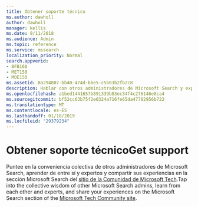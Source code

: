 ```yaml
---
title: Obtener soporte técnico
ms.author: dawholl
author: dawholl
manager: kellis
ms.date: 9/11/2018
ms.audience: Admin
ms.topic: reference
ms.service: mssearch
localization_priority: Normal
search.appverid:
- BFB160
- MET150
- MOE150
ms.assetid: 8a294807-bb40-474d-bbe5-c5b03b2fb2c8
description: Hablar con otros administradores de Microsoft Search y expertos en la Comunidad de tech
ms.openlocfilehash: a1bed1441657b891339b83ec34f4c276146e8ca4
ms.sourcegitcommit: bf52cc63b75f2e0324a716fe65da47702956b722
ms.translationtype: MT
ms.contentlocale: es-ES
ms.lasthandoff: 01/18/2019
ms.locfileid: "29379234"
---
```

# <a name="get-support"></a><span data-ttu-id="f2085-103">Obtener soporte técnico</span><span class="sxs-lookup"><span data-stu-id="f2085-103">Get support</span></span>

<span data-ttu-id="f2085-104">Puntee en la conveniencia colectiva de otros administradores de Microsoft Search, aprender de entre sí y expertos y compartir sus experiencias en la sección Microsoft Search del [sitio de la Comunidad de Microsoft Tech](https://techcommunity.microsoft.com/t5/Microsoft-Search/ct-p/MicrosoftSearch).</span><span class="sxs-lookup"><span data-stu-id="f2085-104">Tap into the collective wisdom of other Microsoft Search admins, learn from each other and experts, and share your experiences on the Microsoft Search section of the [Microsoft Tech Community site](https://techcommunity.microsoft.com/t5/Microsoft-Search/ct-p/MicrosoftSearch).</span></span>

  

